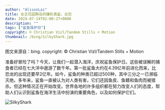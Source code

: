 ```yaml
---
author: "AlisonLai"
title: 女王花园群岛的镰形真鲨，古巴
date: 2024-07-14T02:00:27+0800
description: ""
tags: ["鲨鱼保护日"]
copyright: © Christian Vizl/Tandem Stills + Motion
thumbnail: /bing/SilkyShark.jpg
---
```

图文来源自：bing.  copyright: © Christian Vizl/Tandem Stills + Motion

准备好冒险了吗？今天，让我们一起潜入海洋，庆祝鲨鱼保护日。这些被误解的捕食者已经在七大洋中遨游了数千年。第一批鲨鱼大约在4.39亿年前进化而来，比恐龙的出现还要早2亿年。如今，鲨鱼的种类已超过500种，其中三分之一已濒临灭绝。多年来，鲨鱼一直被认为对人类有害，它们还因鱼皮、鱼鳍和鱼肉而被猎杀。但这种情况正在开始改变。世界各地的许多组织都在努力改变人们的态度，帮助人们认识到鲨鱼在海洋生活中扮演的重要角色，以及如何保护它们。

![SilkyShark](/bing/SilkyShark.jpg)